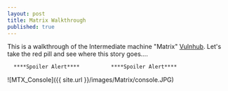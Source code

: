 ```yaml
---
layout: post
title: Matrix Walkthrough
published: true
---
```


This is a walkthrough of the Intermediate machine "Matrix" [Vulnhub](https://www.vulnhub.com/entry/matrix-1,259/). Let's take the red pill and see where this story goes....


 
      ****Spoiler Alert****          ****Spoiler Alert****



![MTX_Console]({{ site.url }}/images/Matrix/console.JPG)  









